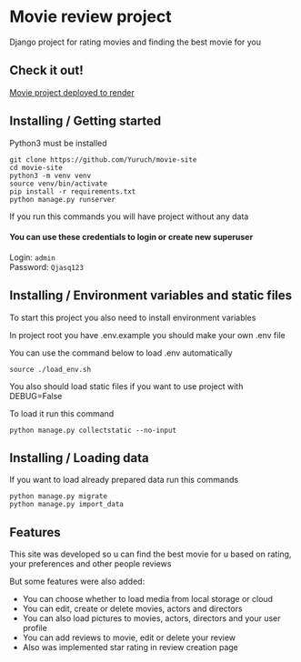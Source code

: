 # Movie review project

Django project for rating movies and finding the best movie for you

## Check it out!
[Movie project deployed to render](https://movie-site-0otf.onrender.com)
## Installing / Getting started

Python3 must be installed

```shell
git clone https://github.com/Yuruch/movie-site
cd movie-site
python3 -m venv venv
source venv/bin/activate
pip install -r requirements.txt
python manage.py runserver
```
If you run this commands you will have project without any data
#### You can use these credentials to login or create new superuser
Login: `admin`  
Password: `Qjasq123`
## Installing / Environment variables and static files

To start this project you also need to install environment variables

In project root you have .env.example you should make your own .env file

You can use the command below to load .env automatically

`source ./load_env.sh`



You also should load static files if you want to use project with DEBUG=False

To load it run this command 

`python manage.py collectstatic --no-input`

## Installing / Loading data

If you want to load already prepared data run this commands

```shell
python manage.py migrate
python manage.py import_data
```

## Features
This site was developed so u can find the best movie for u based on rating,
your preferences and other people reviews

But some features were also added:
* You can choose whether to load media from local storage or cloud
* You can edit, create or delete movies, actors and directors
* You can also load pictures to movies, actors, directors and your user profile
* You can add reviews to movie, edit or delete your review
* Also was implemented star rating in review creation page
